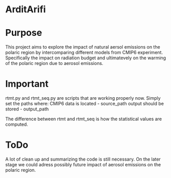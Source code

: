 # ArditArifi

# Purpose
This project aims to explore the impact of natural aersol emissions on the polaric region by intercomparing different models from CMIP6 experiment. Specifically the impact on radiation budget and ultimatevely on the warming of the polaric region due to aerosol emissions.

# Important
rtmt.py and rtmt_seq.py are scripts that are working properly now. Simply set the paths where:
CMIP6 data is located - source_path
output should be stored - output_path

The difference between rtmt and rtmt_seq is how the statistical values are computed. 

# ToDo 
A lot of clean up and summarizing the code is still necessary. On the later stage we could adress possibly future impact of aerosol emissions on the polaric region.